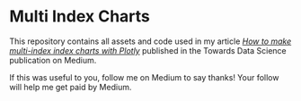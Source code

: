 # Multi Index Charts

This repository contains all assets and code used in my article *[How to make multi-index index charts with Plotly](https://towardsdatascience.com/how-to-make-multi-index-index-charts-with-plotly-4d3984cd7b09)* published in the Towards Data Science publication on Medium.

If this was useful to you, follow me on Medium to say thanks! Your follow will help me get paid by Medium.

